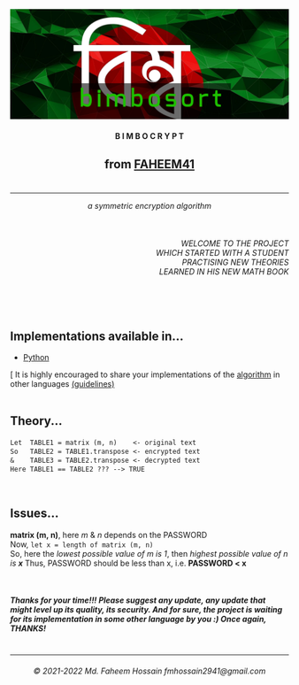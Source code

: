 <img src="/logo/logo.png" />

<h4 align="center">B I M B O C R Y P T</h4>
<h2 align="center">from <a href="https://faheem41.github.io" target="_blank" rel="noreferrer">FAHEEM41</br></a></h2>

#
------------------------
<p align="center"><i>a symmetric encryption algorithm</i></p>

</br><h6 align="right">WELCOME TO THE PROJECT</br>WHICH STARTED WITH A STUDENT</br>PRACTISING NEW THEORIES</br>LEARNED IN HIS NEW MATH BOOK</h6></br></br>

<p>
    <h2>Implementations available in...</h2>
    <ul>
        <li><a href="https://github.com/Faheem41/bimbocrypt/blob/main/py" target="_blank" rel="noreferrer">Python</a></li>
    </ul>
    [ It is highly encouraged to share your implementations of the <a href="https://github.com/Faheem41/bimbocrypt/blob/main/ALGORITHM" target="_blank" rel="noreferrer">algorithm</a> in other languages <a href="https://github.com/Faheem41/bimbocrypt/discussions/1#discussion-4442226" target="_blank" rel="noreferrer">(guidelines)</br></a ]
</p>
</br>


<h2>Theory...</h2>
  
```
Let  TABLE1 = matrix (m, n)    <- original text
So   TABLE2 = TABLE1.transpose <- encrypted text
&    TABLE3 = TABLE2.transpose <- decrypted text
Here TABLE1 == TABLE2 ??? --> TRUE
```

</br>

<p>
    <h2>Issues...</h2>
    <b>matrix (m, n)</b>, here <i>m</i> & <i>n</i> depends on the PASSWORD</br>
    Now, <code>let x = length of matrix (m, n)</code></br>
    So, here the <i>lowest possible value of m is 1</i>, then <i>highest possible value of n is <b>x</b></i>
    Thus, PASSWORD should be less than x, i.e. <b>PASSWORD < x</b>
</p>
</br>

<p>
<h5>Thanks for your time!!! Please suggest any update, any update that might level up its quality, its security. And for sure, the project is waiting for its implementation in some other language by you :) Once again, THANKS!</h5>
</p>

#
-------------------
<h6 align="center">© 2021-2022 Md. Faheem Hossain fmhossain2941@gmail.com</h6>
